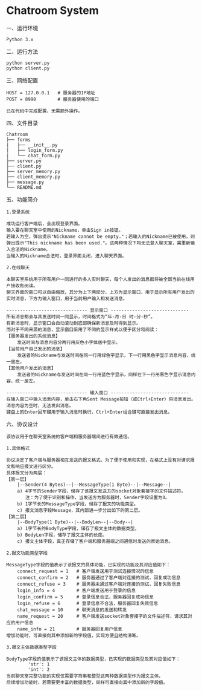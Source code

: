 Chatroom System
=============================================
一、运行环境

    Python 3.x

二、运行方法

    python server.py
    python client.py

三、网络配置

    HOST = 127.0.0.1   # 服务器的IP地址
    POST = 8998        # 服务器使用的端口

    已在代码中完成配置，无需额外操作。

四、文件目录

    Chatroom
    ├── forms
    |   ├── __init__.py
    |   ├── login_form.py
    |   └── chat_form.py
    ├── server.py
    ├── client.py
    ├── server_memory.py
    ├── client_memory.py
    ├── message.py
    └── README.md

五、功能简介
    
    1.登录系统

    成功运行客户端后，会出现登录界面。
    输入要在聊天室中使用的Nickname，单击Sign in按钮。
    若输入为空，弹出提示"Nickname cannot be empty."；若输入的Nickname已被使用，则弹出提示"This nickname has been used."。这两种情况下均无法登入聊天室，需重新输入合法的Nickname。
    当输入的Nickname合法时，登录界面关闭，进入聊天界面。

    2.在线聊天

    本聊天室系统用于所有用户一同进行的多人实时聊天，每个人发出的消息都将被全部当前在线用户接收和阅读。
    聊天界面的窗口可以自由缩放，其分为上下两部分，上方为显示窗口，用于显示所有用户发出的实时消息，下方为输入窗口，用于当前用户输入和发送消息。
    
    ------------------------------ 显示窗口 -----------------------------
    所有消息都会与其发送时间一同显示，时间格式为“年-月-日 时-分-秒”。
    有新消息时，显示窗口会自动滚动到底部确保新消息及时得到显示。
    而对于不同来源的消息，显示窗口采用了不同的显示样式以便于区分和阅读：
    【服务器发出的系统消息】
        发送时间与消息内容分两行用灰色小字体居中显示。
    【当前用户自己发出的消息】
        发送者的Nickname与发送时间在同一行用绿色字显示，下一行用黑色字显示消息内容，统一居左。
    【其他用户发出的消息】
        发送者的Nickname与发送时间在同一行用蓝色字显示，同样在下一行用黑色字显示消息内容，统一居左。
    
    ------------------------------ 输入窗口 -----------------------------
    在输入窗口中输入消息内容，单击右下角Sent Message按钮（或Ctrl+Enter）将消息发出。
    消息内容为空时，无法发出消息。
    键盘上的Enter回车键用于输入消息时换行，Ctrl+Enter组合键可直接发出消息。

六、协议设计
    
    该协议用于在聊天室系统的客户端和服务器端间进行有效通信。

    1.具体格式
    
    协议决定了客户端与服务器相互发送的报文格式。为了便于使用和实现，在格式上没有对请求报文和响应报文进行区分。
    具体报文分为两层：
    【第一层】
        |--Sender(4 Bytes)--|--MessageType(1 Byte)--|--Message--|
        a) 4字节的Sender字段，储存了该报文发送方的socket对象套接字的文件描述符。
           注：为了便于识别和操作，当发送方为服务器时，Sender字段设置为0。
        b) 1字节长的MessageType字段，储存了报文的功能类型。
        c) 报文消息字段Message，其内部进一步分出如下的第二层。
    【第二层】
        |--BodyType(1 Byte)--|--BodyLen--|--Body--|
        a) 1字节长的BodyType字段，储存了报文主体的数据类型。
        b) BodyLen字段，储存了报文主体的长度。
        c) 报文主体字段，真正存储了客户端和服务器端之间通信时发送的原始消息。

    2.报文功能类型字段
    
    MessageType字段的值表示了该报文的具体功能，已实现的功能及其对应值如下：
        connect_request = 1   # 客户端发送用于测试连接情况的信息
        connect_confirm = 2   # 服务器通过了客户端对连接的测试，回复成功信息
        connect_refuse = 3    # 服务器未通过客户端对连接的测试，回复失败信息
        login_info = 4        # 客户端发送用于登录的信息
        login_confirm = 5     # 登录信息合法，服务器回复成功信息
        login_refuse = 6      # 登录信息不合法，服务器回复失败信息
        chat_message = 10     # 聊天消息的发送和转发
        name_request = 20     # 客户端发送socket对象套接字的文件描述符，请求其对应的用户信息
        name_info = 21        # 服务器回复用户信息
    增加功能时，可直接向其中添加新的字段值，实现方便且结构清晰。
    
    3.报文主体数据类型字段
    
    BodyType字段的值表示了该报文主体的数据类型，已实现的数据类型及其对应值如下：
            'str': 1
            'int': 2
    当前聊天室完整功能的实现仅需要字符串和整型这两种数据类型作为报文主体。
    后续增加功能时，若需要更丰富的数据类型，同样可直接向其中添加新的字段值。

